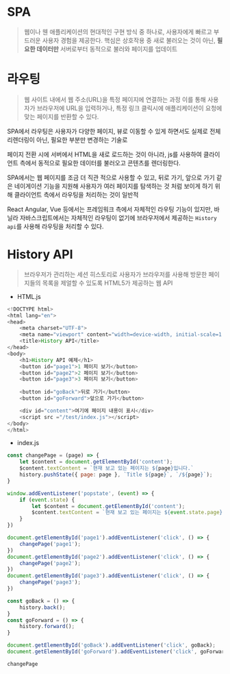 # SPA
> 웹이나 웬 애플리케이션의 현대적인 구현 방식 중 하나로, 사용자에게 빠르고 부드러운 사용자 경험을 제공한다. 
> 핵심은 상호작용 중 새로 불러오는 것이 아닌, **필요한 데이터만** 서버로부터 동적으로 불러와 페이지를 업데이트


# 라우팅
> 웹 사이트 내에서 웹 주소(URL)을 특정 페이지에 연결하는 과정
> 이를 통해 사용자가 브라우저에 URL을 입력하거나, 특정 링크 클릭시에 애플리케이션이 요청에 맞는 페이지를 반환할 수 있다.

SPA에서 라우팅은 사용자가 다양한 페이지, 뷰로 이동할 수 있게 하면서도 실제로 전체 리렌더링이 아닌, 필요한 부분만 변경하는 기술로 

페이지 전환 시에 서버에서 HTML을 새로 로드하는 것이 아니라, js를 사용하여 클라이언트 측에서 동적으로 필요한 데이터를 불러오고 콘텐츠를 렌더링한다.

SPA에서는 웹 페이지를 조금 더 직관 적으로 사용할 수 있고, 뒤로 가기, 앞으로 가기 같은 네이게이션 기능을 지원해 사용자가 여러 페이지를 탐색하는 것 처럼 보이게 하기 위해 클라이언트 측에서 라우팅을 처리하는 것이 일반적

React Angular, Vue 등에서는 프레임워크 측에서 자체적인 라우팅 기능이 있지만, 바닐라 자바스크립트에서는 자체적인 라우팅이 없기에 브라우저에서 제공하는 `History api`를 사용해 라우팅을 처리할 수 있다.

# History API
> 브라우저가 관리하는 세션 히스토리로 사용자가 브라우저를 사용해 방문한 페이지들의 목록을 제얼할 수 있도록 HTML5가 제공하는 웹 API

- HTML.js
```js
<!DOCTYPE html>
<html lang="en">
<head>
    <meta charset="UTF-8">
    <meta name="viewport" content="width=device-width, initial-scale=1.0">
    <title>History API</title>
</head>
<body>
    <h1>History API 예제</h1>
    <button id="page1">1 페이지 보기</button>
    <button id="page2">2 페이지 보기</button>
    <button id="page3">3 페이지 보기</button>
    
    <button id="goBack">뒤로 가기</button>
    <button id="goForward">앞으로 가기</button>

    <div id="content">여기에 페이지 내용이 표시</div>
    <script src ="/test/index.js"></script>
</body>
</html>
```

- index.js
```js
const changePage = (page) => {
    let $content = document.getElementById('content');
    $content.textContent = `현재 보고 있는 페이지는 ${page}입니다.`
    history.pushState({ page: page }, `Title ${page}`, `/${page}`);
}

window.addEventListener('popstate', (event) => {
    if (event.state) {
        let $content = document.getElementById('content');
        $content.textContent = `현재 보고 있는 페이지는 ${event.state.page} 입니다.`;
    }
})

document.getElementById('page1').addEventListener('click', () => {
    changePage('page1');
})
document.getElementById('page2').addEventListener('click', () => {
    changePage('page2');
})
document.getElementById('page3').addEventListener('click', () => {
    changePage('page3');
})

const goBack = () => {
    history.back();
}
const goForward = () => {
    history.forward();
}

document.getElementById('goBack').addEventListener('click', goBack);
document.getElementById('goForward').addEventListener('click', goForward);
```

`changePage`
